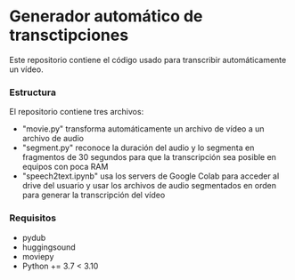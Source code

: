 # Generador automático de transctipciones 
Este repositorio contiene el código usado para transcribir automáticamente un vídeo.

### Estructura
El repositorio contiene tres archivos:
- "movie.py" transforma automáticamente un archivo de vídeo a un archivo de audio
- "segment.py" reconoce la duración del audio y lo segmenta en fragmentos de 30 segundos para que la transcripción sea posible en equipos con poca RAM
- "speech2text.ipynb" usa los servers de Google Colab para acceder al drive del usuario y usar los archivos de audio segmentados en orden para generar la transcripción del vídeo

### Requisitos
- pydub
- huggingsound
- moviepy
- Python += 3.7 < 3.10


